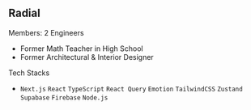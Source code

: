 ## Radial

Members: 2 Engineers
  - Former Math Teacher in High School
  - Former Architectural & Interior Designer 

Tech Stacks
- `Next.js` `React` `TypeScript` `React Query` `Emotion` `TailwindCSS` `Zustand` `Supabase` `Firebase` `Node.js` 




